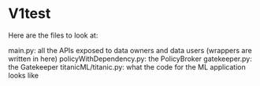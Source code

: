 # V1test

Here are the files to look at:

main.py: all the APIs exposed to data owners and data users (wrappers are written in here)
policyWithDependency.py: the PolicyBroker
gatekeeper.py: the Gatekeeper
titanicML/titanic.py: what the code for the ML application looks like